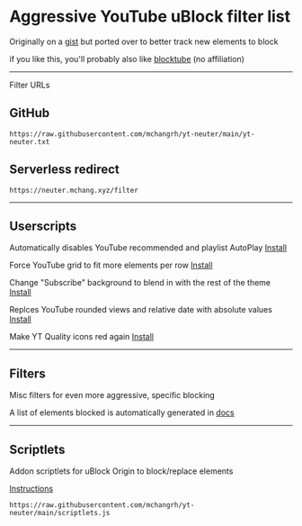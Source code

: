 # Aggressive YouTube uBlock filter list

Originally on a [gist](https://gist.github.com/mchangrh/a51e72bb36a492bfda37a6a9fa537f22) but ported over to better track new elements to block

if you like this, you'll probably also like [blocktube](https://github.com/amitbl/blocktube) (no affiliation)

-----

Filter URLs

## GitHub
`https://raw.githubusercontent.com/mchangrh/yt-neuter/main/yt-neuter.txt`

## Serverless redirect
`https://neuter.mchang.xyz/filter`

-----

## Userscripts
Automatically disables YouTube recommended and playlist AutoPlay [Install](https://raw.githubusercontent.com/mchangrh/yt-neuter/main/userscripts/yt-no-autoplay.user.js)

Force YouTube grid to fit more elements per row [Install](https://raw.githubusercontent.com/mchangrh/yt-neuter/main/userscripts/reflow.user.js)

Change "Subscribe" background to blend in with the rest of the theme [Install](https://raw.githubusercontent.com/mchangrh/yt-neuter/main/userscripts/mute-subscribe.user.js)  

Replces YouTube rounded views and relative date with absolute values [Install](https://raw.githubusercontent.com/mchangrh/yt-neuter/main/userscripts/absview-date.user.js)

Make YT Quality icons red again [Install](https://raw.githubusercontent.com/mchangrh/yt-neuter/main/userscripts/old-red-quality.user.js)

-----

## Filters
Misc filters for even more aggressive, specific blocking

A list of elements blocked is automatically generated in [docs](./docs)

-----

## Scriptlets
Addon scriptlets for uBlock Origin to block/replace elements

[Instructions](https://github.com/gorhill/uBlock/wiki/Advanced-settings#userresourceslocation)

`https://raw.githubusercontent.com/mchangrh/yt-neuter/main/scriptlets.js`